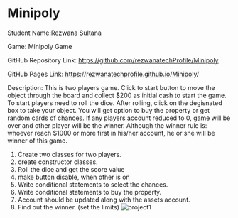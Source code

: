 # Minipoly
Student Name:Rezwana Sultana

Game: Minipoly Game

GitHub Repository Link: https://github.com/rezwanatechProfile/Minipoly

GitHub Pages Link: https://rezwanatechprofile.github.io/Minipoly/

Description: 
This is two players game. Click to start button to move the object through the board and collect $200 as initial cash to start the game. To start players need to roll the dice. After rolling, click on the degisnated box to take your object. You will get option to buy the property or get random cards of chances.
If any players account reduced to 0, game will be over and other player will be the winner. Although the winner rule is: whoever reach $1000 or more first in his/her account, he or she will be winner of this game.

1. Create two classes for two players.
2. create constructor classes.
3. Roll the dice and get the score value
4. make button disable, when other is on
5. Write conditional statements to select the chances.
6. Write conditional statements to buy the property.
7. Account should be updated along with the assets account.
8. Find out the winner. (set the limits)
![project1](https://user-images.githubusercontent.com/120229816/216777045-214184bc-d926-4c61-ab61-c467c6eb7084.jpg)
